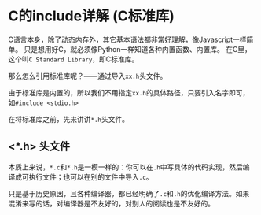 # C的include详解 (C标准库)

C语言本身，除了动态内存外，其它基本语法都非常好理解，像Javascript一样简单。
只是想用好C，就必须像Python一样知道各种内置函数、内置库。
在C里，这个叫`C Standard Library`，即C标准库。

那么怎么引用标准库呢？——通过导入`xx.h`头文件。

由于标准库是内置的，所以我们不用指定`xx.h`的具体路径，只要引入名字即可，如`#include <stdio.h>`

在将标准库之前，先来讲讲`*.h`头文件。


## <*.h> 头文件

本质上来说，`*.c`和`*.h`是一模一样的：你可以在`.h`中写具体的代码实现，然后编译成可执行文件；也可以在别的文件中导入`.c`。

只是基于历史原因，且各种编译器，都已经明确了`.c`和`.h`的优化编译方法。如果混淆来写的话，对编译器是不友好的，对别人的阅读也是不友好的。

